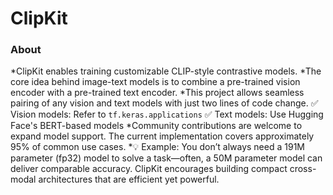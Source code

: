 # ClipKit
### About
*ClipKit enables training customizable CLIP-style contrastive models.
*The core idea behind image-text models is to combine a pre-trained vision encoder with a pre-trained text encoder.
*This project allows seamless pairing of any vision and text models with just two lines of code change.
    ✅ Vision models: Refer to ```tf.keras.applications```
    ✅ Text models: Use Hugging Face's BERT-based models
*Community contributions are welcome to expand model support. The current implementation covers approximately 95% of common use cases.
*💡 Example: You don’t always need a 191M parameter (fp32) model to solve a task—often, a 50M parameter model can deliver comparable accuracy.
ClipKit encourages building compact cross-modal architectures that are efficient yet powerful.
